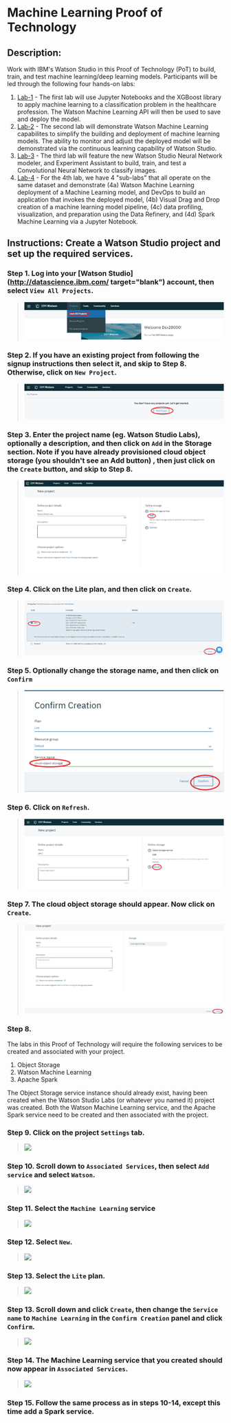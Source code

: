 # Machine Learning Proof of Technology

## Description:

Work with IBM's Watson Studio in this Proof of Technology (PoT) to build, train, and test machine learning/deep learning models. Participants will be led through the following four hands-on labs: 

1. [Lab-1](Lab-1) - The first lab will use Jupyter Notebooks and the XGBoost library to apply machine learning to a classification problem in the healthcare profession. The Watson Machine Learning API will then be used to save and deploy the model. 
1. [Lab-2](Lab-2) - The second lab will demonstrate Watson Machine Learning capabilites to simplify the building and deployment of machine learning models. The ability to monitor and adjust the deployed model will be demonstrated via the continuous learning capability of Watson Studio. 
1. [Lab-3](Lab-3) - The third lab will feature the new Watson Studio Neural Network modeler, and Experiment Assistant to build, train, and test a Convolutional Neural Network to classify images.  
1. [Lab-4](Lab-4) - For the 4th lab, we have 4 "sub-labs" that all operate on the same dataset and demonstrate (4a) Watson Machine Learning deployment of a Machine Learning model, and DevOps to build an application that invokes the deployed model, (4b) Visual Drag and Drop creation of a machine learning model pipeline, (4c) data profiling, visualization, and preparation using the Data Refinery, and (4d) Spark Machine Learning via a Jupyter Notebook.  

## Instructions: Create a Watson Studio project and set up the required services. 

### Step 1.  Log into your [Watson Studio](http://datascience.ibm.com/ target="blank") account, then select `View All Projects`.

> <img src="https://github.com/bleonardb3/ThinkGov/blob/master/Images/Select%20View%20All%20Projects.png"/>

### Step 2.  If you have an existing project from following the signup instructions then select it, and skip to Step 8.  Otherwise, click on `New Project`. 
> <img src="https://github.com/bleonardb3/ThinkGov/blob/master/Images/Select%20New%20Project.png"/>

### Step 3. Enter the project name (eg. Watson Studio Labs), optionally a description, and then click on `Add` in the Storage section. Note if you have already provisioned cloud object storage (you shouldn't see an Add button) , then just click on the `Create` button, and skip to Step 8. 

> <img src="https://github.com/bleonardb3/ThinkGov/blob/master/Images/New%20Project%20Panel%20-%20Add%20Storage.png"/>

### Step 4. Click on the Lite plan, and then click on `Create`. 

> <img src="https://github.com/bleonardb3/ThinkGov/blob/master/Images/Create%20Object%20Storage.png"/>

### Step 5. Optionally change the storage name, and then click on `Confirm`

> <img src="https://github.com/bleonardb3/ThinkGov/blob/master/Images/Confirm%20Creation.png"/>

### Step 6. Click on `Refresh`. 

> <img src="https://github.com/bleonardb3/ThinkGov/blob/master/Images/Click%20Refresh.png"/>

### Step 7.  The cloud object storage should appear. Now click on `Create`. 

> <img src="https://github.com/bleonardb3/ThinkGov/blob/master/Images/Click%20Project%20Create.png"/>

### Step 8. 

The labs in this Proof of Technology will require the following services to be created and associated with your project. 
1. Object Storage
1. Watson Machine Learning
1. Apache Spark  

The Object Storage service instance should already exist, having been created when the Watson Studio Labs (or whatever you named it) project was created. Both the Watson Machine Learning service, and the Apache Spark service need to be created and then associated with the project.  

### Step 9.  Click on the project `Settings` tab.

> <img src="https://github.com/bleonardb3/ML-POT/blob/master/Lab-1/images/Select%20Settings.png"/>

### Step 10. Scroll down to `Associated Services`, then select `Add service` and select `Watson`.

> <img src="https://github.com/bleonardb3/WatsonStudio/blob/master/images/SelectWatsonService.png"/>

### Step 11. Select the `Machine Learning` service 

> <img src="https://github.com/bleonardb3/WatsonStudio/blob/master/images/SelectMachineLearningService.png"/>

### Step 12. Select `New`.

> <img src="https://github.com/bleonardb3/ML-POT/blob/master/Lab-1/images/Select%20New%20Service.png"/>

### Step 13. Select the `Lite` plan. 

> <img src="https://github.com/bleonardb3/ML-POT/blob/master/Lab-1/images/Select%20Lite%20ML.png"/>

### Step 13. Scroll down and click `Create`, then change the `Service name` to `Machine Learning` in the `Confirm Creation` panel and click `Confirm`.  

> <img src="https://github.com/bleonardb3/WatsonStudio/blob/master/images/ConfirmMachineLearningCreation.png"/>

### Step 14. The Machine Learning service that you created should now appear in `Associated Services`. 

> <img src="https://github.com/bleonardb3/ML-POT/blob/master/Lab-1/images/See%20ML%20in%20Associated%20Services..png"/>

### Step 15. Follow the same process as in steps 10-14, except this time add a Spark service. 



